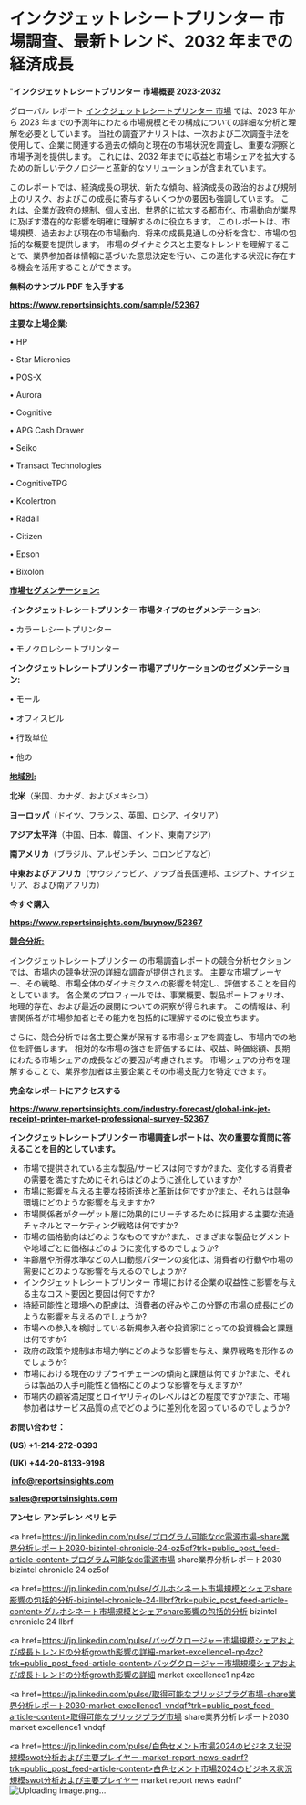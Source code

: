 # インクジェットレシートプリンター 市場調査、最新トレンド、2032 年までの経済成長

"<strong>インクジェットレシートプリンター 市場概要 2023-2032</strong>

グローバル レポート <a href=https://www.reportsinsights.com/sample/52367>インクジェットレシートプリンター 市場</a> では、2023 年から 2023 年までの予測年にわたる市場規模とその構成についての詳細な分析と理解を必要としています。 当社の調査アナリストは、一次および二次調査手法を使用して、企業に関連する過去の傾向と現在の市場状況を調査し、重要な洞察と市場予測を提供します。 これには、2032 年までに収益と市場シェアを拡大​​するための新しいテクノロジーと革新的なソリューションが含まれています。

このレポートでは、経済成長の現状、新たな傾向、経済成長の政治的および規制上のリスク、およびこの成長に寄与するいくつかの要因も強調しています。 これは、企業が政府の規制、個人支出、世界的に拡大する都市化、市場動向が業界に及ぼす潜在的な影響を明確に理解するのに役立ちます。 このレポートは、市場規模、過去および現在の市場動向、将来の成長見通しの分析を含む、市場の包括的な概要を提供します。 市場のダイナミクスと主要なトレンドを理解することで、業界参加者は情報に基づいた意思決定を行い、この進化する状況に存在する機会を活用することができます。

<strong><b>無料のサンプル PDF を入手する</b></strong>

<a href=https://www.reportsinsights.com/sample/52367><strong><u>https://www.reportsinsights.com/sample/52367</u></strong></a>

<strong>主要な上場企業:</strong>

• HP

• Star Micronics

• POS-X

• Aurora

• Cognitive

• APG Cash Drawer

• Seiko

• Transact Technologies

• CognitiveTPG

• Koolertron

• Radall

• Citizen

• Epson

• Bixolon

<strong><u>市場セグメンテーション</u></strong><strong><u>:</u></strong>

<strong>インクジェットレシートプリンター 市場タイプのセグメンテーション:</strong>

• カラーレシートプリンター

• モノクロレシートプリンター

<strong>インクジェットレシートプリンター 市場アプリケーションのセグメンテーション:</strong>

• モール

• オフィスビル

• 行政単位

• 他の

<strong><u>地域別</u></strong><strong><u>:</u></strong>

<strong>北米</strong>（米国、カナダ、およびメキシコ）

<strong>ヨーロッパ</strong>（ドイツ、フランス、英国、ロシア、イタリア）

<strong>アジア太平洋</strong>（中国、日本、韓国、インド、東南アジア）

<strong>南アメリカ</strong>（ブラジル、アルゼンチン、コロンビアなど）

<strong>中東およびアフリカ</strong>（サウジアラビア、アラブ首長国連邦、エジプト、ナイジェリア、および南アフリカ）

<strong>今すぐ購入</strong>

<a href=https://www.reportsinsights.com/buynow/52367><strong><u>https://www.reportsinsights.com/buynow/52367</u></strong></a>

<strong><u>競合分析:</u></strong>

インクジェットレシートプリンター の市場調査レポートの競合分析セクションでは、市場内の競争状況の詳細な調査が提供されます。 主要な市場プレーヤー、その戦略、市場全体のダイナミクスへの影響を特定し、評価することを目的としています。 各企業のプロフィールでは、事業概要、製品ポートフォリオ、地理的存在、および最近の展開についての洞察が得られます。 この情報は、利害関係者が市場参加者とその能力を包括的に理解するのに役立ちます。

さらに、競合分析では各主要企業が保有する市場シェアを調査し、市場内での地位を評価します。 相対的な市場の強さを評価するには、収益、時価総額、長期にわたる市場シェアの成長などの要因が考慮されます。 市場シェアの分布を理解することで、業界参加者は主要企業とその市場支配力を特定できます。

<strong>完全なレポートにアクセスする</strong>

<a href=https://www.reportsinsights.com/industry-forecast/global-ink-jet-receipt-printer-market-professional-survey-52367><strong><u><b>https://www.reportsinsights.com/industry-forecast/global-ink-jet-receipt-printer-market-professional-survey-52367</b></u></strong></a>

<strong><b>インクジェットレシートプリンター 市場調査レポートは、次の重要な質問に答えることを目的としています。</b></strong>
<ul>
  <li>市場で提供されている主な製品/サービスは何ですか?また、変化する消費者の需要を満たすためにそれらはどのように進化していますか?</li>
  <li>市場に影響を与える主要な技術進歩と革新は何ですか?また、それらは競争環境にどのような影響を与えますか?</li>
  <li>市場関係者がターゲット層に効果的にリーチするために採用する主要な流通チャネルとマーケティング戦略は何ですか?</li>
  <li>市場の価格動向はどのようなものですか?また、さまざまな製品セグメントや地域ごとに価格はどのように変化するのでしょうか?</li>
  <li>年齢層や所得水準などの人口動態パターンの変化は、消費者の行動や市場の需要にどのような影響を与えるのでしょうか?</li>
  <li>インクジェットレシートプリンター 市場における企業の収益性に影響を与える主なコスト要因と要因は何ですか?</li>
  <li>持続可能性と環境への配慮は、消費者の好みやこの分野の市場の成長にどのような影響を与えるのでしょうか?</li>
  <li>市場への参入を検討している新規参入者や投資家にとっての投資機会と課題は何ですか?</li>
  <li>政府の政策や規制は市場力学にどのような影響を与え、業界戦略を形作るのでしょうか?</li>
  <li>市場における現在のサプライチェーンの傾向と課題は何ですか?また、それらは製品の入手可能性と価格にどのような影響を与えますか?</li>
  <li>市場内の顧客満足度とロイヤリティのレベルはどの程度ですか?また、市場参加者はサービス品質の点でどのように差別化を図っているのでしょうか?</li>
</ul>
<strong>お問い合わせ：</strong>

<strong>(US) +1-214-272-0393</strong>

<strong>(UK) +44-20-8133-9198</strong>

<strong> </strong><a href=info@reportsinsights.com><strong><u>info@reportsinsights.com</u></strong></a>

<a href=sales@reportsinsights.com><strong><u>sales@reportsinsights.com</u></strong></a>

<strong>アンセレ アンデレン ベリヒテ</strong>

<a href=https://jp.linkedin.com/pulse/プログラム可能なdc電源市場-share業界分析レポート2030-bizintel-chronicle-24-oz5of?trk=public_post_feed-article-content>プログラム可能なdc電源市場 share業界分析レポート2030 bizintel chronicle 24 oz5of</a>

<a href=https://jp.linkedin.com/pulse/グルホシネート市場規模とシェアshare影響の包括的分析-bizintel-chronicle-24-llbrf?trk=public_post_feed-article-content>グルホシネート市場規模とシェアshare影響の包括的分析 bizintel chronicle 24 llbrf</a>

<a href=https://jp.linkedin.com/pulse/バッグクロージャー市場規模シェアおよび成長トレンドの分析growth影響の詳細-market-excellence1-np4zc?trk=public_post_feed-article-content>バッグクロージャー市場規模シェアおよび成長トレンドの分析growth影響の詳細 market excellence1 np4zc</a>

<a href=https://jp.linkedin.com/pulse/取得可能なブリッジプラグ市場-share業界分析レポート2030-market-excellence1-vndqf?trk=public_post_feed-article-content>取得可能なブリッジプラグ市場 share業界分析レポート2030 market excellence1 vndqf</a>

<a href=https://jp.linkedin.com/pulse/白色セメント市場2024のビジネス状況規模swot分析および主要プレイヤー-market-report-news-eadnf?trk=public_post_feed-article-content>白色セメント市場2024のビジネス状況規模swot分析および主要プレイヤー market report news eadnf</a>"
![Uploading image.png…]()
